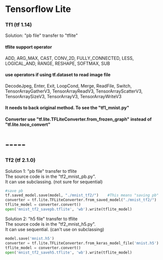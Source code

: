 # Tensorflow Lite  
### Tf1 (tf 1.14)  
Solution: "pb file" transfer to "tflite"   
   
#### tflite support operator  
ADD, ARG_MAX, CAST, CONV_2D, FULLY_CONNECTED, LESS, LOGICAL_AND, RANGE, RESHAPE, SOFTMAX, SUB  
#### use operators if using tf.dataset to read image file
DecodeJpeg, Enter, Exit, LoopCond, Merge, ReadFile, Switch, TensorArrayGatherV3, TensorArrayReadV3, TensorArrayScatterV3, TensorArraySizeV3, TensorArrayV3, TensorArrayWriteV3  
  
#### It needs to back original method.  To see the "tf1_mnist.py"  
#### Converter use "tf.lite.TFLiteConverter.from_frozen_graph" instead of "tf.lite.toco_convert"  
  
# -----

### Tf2 (tf 2.1.0)  
Solution 1: "pb file" transfer to tflite  
The source code is in the "tf2_mnist_pb.py".  
It can use subclassing. (not sure for sequential)
```python  
#save pb
tf.saved_model.save(model, "./mnist_tf2/")    #This means "saving pb"
converter = tf.lite.TFLiteConverter.from_saved_model("./mnist_tf2/")
tflite_model = converter.convert()
open('mnist_tf2_savepb.tflite', 'wb').write(tflite_model)
```  
  
Solution 2: "h5 file" transfer to tflite  
The source code is in the "tf2_mnist_h5.py".  
It can use sequential. (can't use on subclassing)  
```python
model.save('mnist.h5')
converter = tf.lite.TFLiteConverter.from_keras_model_file('mnist.h5')
tflite_model = converter.convert()
open('mnist_tf2_saveh5.tflite', 'wb').write(tflite_model)
```

